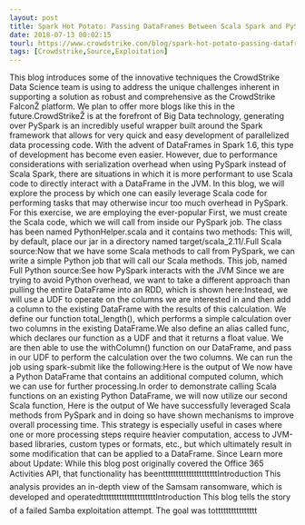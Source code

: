 ```yaml
---
layout: post
title: Spark Hot Potato: Passing DataFrames Between Scala Spark and PySpark
date: 2018-07-13 00:02:15
tourl: https://www.crowdstrike.com/blog/spark-hot-potato-passing-dataframes-between-scala-spark-and-pyspark/
tags: [Crowdstrike,Source,Exploitation]
---
```

This blog introduces some of the innovative techniques the CrowdStrike Data Science team is using to address the unique challenges inherent in supporting a solution as robust and comprehensive as the CrowdStrike FalconŽ platform. We plan to offer more blogs like this in the future.CrowdStrikeŽ is at the forefront of Big Data technology, generating over PySpark is an incredibly useful wrapper built around the Spark framework that allows for very quick and easy development of parallelized data processing code. With the advent of DataFrames in Spark 1.6, this type of development has become even easier. However, due to performance considerations with serialization overhead when using PySpark instead of Scala Spark, there are situations in which it is more performant to use Scala code to directly interact with a DataFrame in the JVM. In this blog, we will explore the process by which one can easily leverage Scala code for performing tasks that may otherwise incur too much overhead in PySpark. For this exercise, we are employing the ever-popular First, we must create the Scala code, which we will call from inside our PySpark job. The class has been named PythonHelper.scala and it contains two methods: This will, by default, place our jar in a directory named target/scala_2.11/.Full Scala source:Now that we have some Scala methods to call from PySpark, we can write a simple Python job that will call our Scala methods. This job, named Full Python source:See how PySpark interacts with the JVM Since we are trying to avoid Python overhead, we want to take a different approach than pulling the entire DataFrame into an RDD, which is shown here:Instead, we will use a UDF to operate on the columns we are interested in and then add a column to the existing DataFrame with the results of this calculation. We define our function total_length(), which performs a simple calculation over two columns in the existing DataFrame.We also define an alias called func, which declares our function as a UDF and that it returns a float value. We are then able to use the withColumn() function on our DataFrame, and pass in our UDF to perform the calculation over the two columns. We can run the job using spark-submit like the following:Here is the output of We now have a Python DataFrame that contains an additional computed column, which we can use for further processing.In order to demonstrate calling Scala functions on an existing Python DataFrame, we will now utilize our second Scala function, Here is the output of We have successfully leveraged Scala methods from PySpark and in doing so have shown mechanisms to improve overall processing time. This strategy is especially useful in cases where one or more processing steps require heavier computation, access to JVM-based libraries, custom types or formats, etc., but which ultimately result in some modification that can be applied to a DataFrame. Since Learn more about Update: While this blog post originally covered the Office 365 Activities API, that functionality has beentttttttttttttttttttttIntroduction This analysis provides an in-depth view of the Samsam ransomware, which is developed and operatedtttttttttttttttttttttIntroduction This blog tells the story of a failed Samba exploitation attempt. The goal was totttttttttttttttt